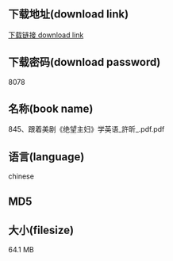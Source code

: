 ## 下载地址(download link)
[下载链接 download link](https://tutu365.netlify.app/?s=845%E3%80%81%E8%B7%9F%E7%9D%80%E7%BE%8E%E5%89%A7%E3%80%8A%E7%BB%9D%E6%9C%9B%E4%B8%BB%E5%A6%87%E3%80%8B%E5%AD%A6%E8%8B%B1%E8%AF%AD_%E8%A8%B1%E6%98%95_.pdf)

## 下载密码(download password)
8078

## 名称(book name)
845、跟着美剧《绝望主妇》学英语_許昕_.pdf.pdf

## 语言(language)
chinese

## MD5


## 大小(filesize)
64.1 MB
